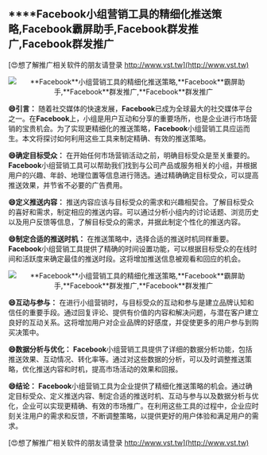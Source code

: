 ## ****Facebook**小组营销工具的精细化推送策略,**Facebook**霸屏助手,**Facebook**群发推广,**Facebook**群发推广**

[😍想了解推广相关软件的朋友请登录 http://www.vst.tw](http://www.vst.tw)

 <center><img src="https://vst.tw/MP4/tuiguang/png/0.png" alt="**Facebook**小组营销工具的精细化推送策略,**Facebook**霸屏助手,**Facebook**群发推广,**Facebook**群发推广"></center>

**😄引言：**
随着社交媒体的快速发展，**Facebook**已成为全球最大的社交媒体平台之一。在**Facebook**上，小组是用户互动和分享的重要场所，也是企业进行市场营销的宝贵机会。为了实现更精细化的推送策略，**Facebook**小组营销工具应运而生。本文将探讨如何利用这些工具来制定精确、有效的推送策略。

**😄确定目标受众：**
在开始任何市场营销活动之前，明确目标受众是至关重要的。**Facebook**小组营销工具可以帮助我们找到与公司产品或服务相关的小组，并根据用户的兴趣、年龄、地理位置等信息进行筛选。通过精确确定目标受众，可以提高推送效果，并节省不必要的广告费用。

**😄定义推送内容：**
推送内容应该与目标受众的需求和兴趣相契合。了解目标受众的喜好和需求，制定相应的推送内容。可以通过分析小组内的讨论话题、浏览历史以及用户反馈等信息，了解目标受众的需求，并据此制定个性化的推送内容。

**😄制定合适的推送时机：**
在推送策略中，选择合适的推送时机同样重要。**Facebook**小组营销工具提供了精确的时间设置功能，可以根据目标受众的在线时间和活跃度来确定最佳的推送时段。这将增加推送信息被观看和回应的机会。

 <center><img src="https://vst.tw/MP4/tuiguang/png/5.png" alt="**Facebook**小组营销工具的精细化推送策略,**Facebook**霸屏助手,**Facebook**群发推广,**Facebook**群发推广"></center>

**😄互动与参与：**
在进行小组营销时，与目标受众的互动和参与是建立品牌认知和信任的重要手段。通过回复评论、提供有价值的内容和解决问题，与潜在客户建立良好的互动关系。这将增加用户对企业品牌的好感度，并促使更多的用户参与到购买决策中。

**😄数据分析与优化：**
**Facebook**小组营销工具提供了详细的数据分析功能，包括推送效果、互动情况、转化率等。通过对这些数据的分析，可以及时调整推送策略，优化推送内容和时机，提高市场活动的效果和回报。

**😄结论：**
**Facebook**小组营销工具为企业提供了精细化推送策略的机会。通过确定目标受众、定义推送内容、制定合适的推送时机、互动与参与以及数据分析与优化，企业可以实现更精确、有效的市场推广。在利用这些工具的过程中，企业应时刻关注用户的需求和反馈，不断调整策略，以提供更好的用户体验和满足用户的需求。

[😍想了解推广相关软件的朋友请登录 http://www.vst.tw](http://www.vst.tw)



